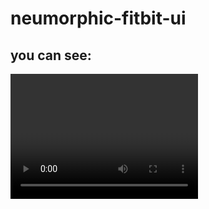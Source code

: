 # neumorphic-fitbit-ui

## you can see:

<video width="300" height="200" autoplay>
  <sourse src="https://github.com/pejmanbtc/neumorphic-fitbit-ui/assets/95918753/3d638d7c-4175-41e7-949a-b0c6d8617af8" type="video/mp4">
</video>

